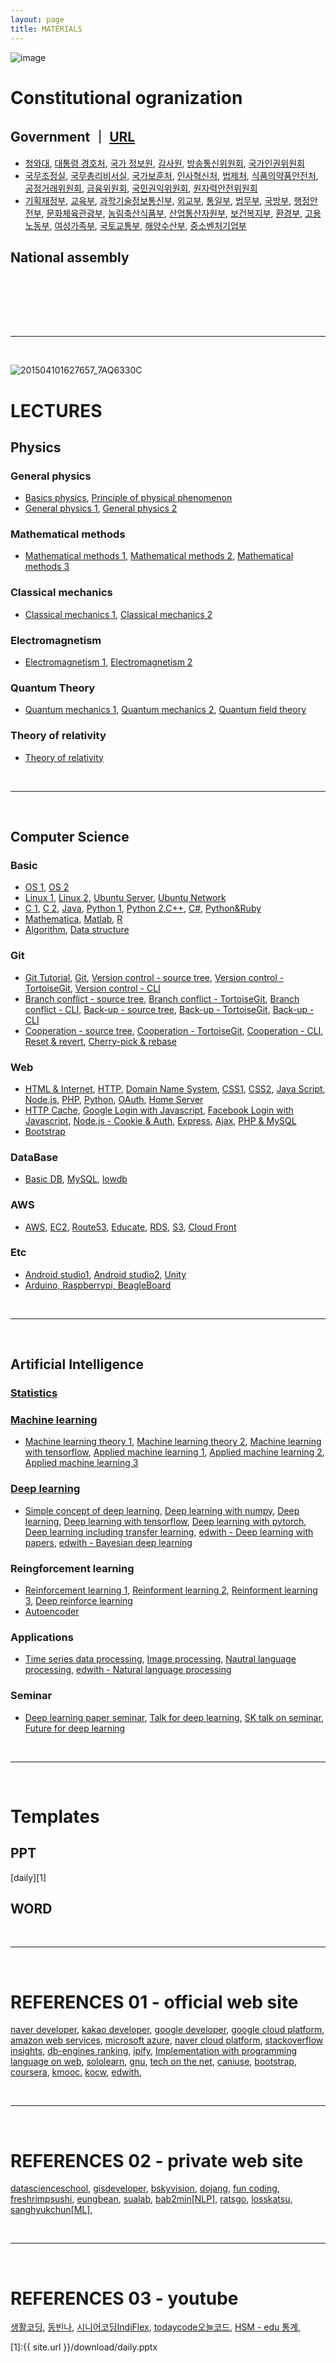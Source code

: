 ```yaml
---
layout: page
title: MATERIALS
---
```


![image](https://user-images.githubusercontent.com/52376448/74589990-b229a900-504d-11ea-844c-47c3931efd7e.png)

# Constitutional ogranization
## Government ｜ <a href="https://www1.president.go.kr/about/government-organization" target="_blank">URL</a>

- <a href='https://www1.president.go.kr/about/organization' target="_blank">청와대</a>, <a href='http://www.pss.go.kr/site/homepage/menu/viewMenu?menuid=001006007' target="_blank">대통령 경호처</a>,  <a href='https://www.nis.go.kr:4016/main.do' target="_blank">국가 정보원</a>, <a href='http://www.bai.go.kr/bai/html/intro/organ/organizationchart.do?mdex=bai83' target="_blank">감사원</a>, <a href='https://kcc.go.kr/user/organoHR.do?page=A04060100&dc=K06050100' target="_blank">방송통신위원회</a>, <a href='https://www.humanrights.go.kr/site/organ/index?menuid=001005001007' target="_blank">국가인권위원회</a>
- <a href='http://www.opm.go.kr/opm/office/group01.do' target="_blank">국무조정실</a>, <a href='http://www.opm.go.kr/opm/office/group02.do' target="_blank">국무총리비서실</a>, <a href='https://www.mpva.go.kr/mpva/main.do' target="_blank">국가보훈처</a>, <a href='http://www.mpm.go.kr/mpm/about/aboutorg/orgchart/' target="_blank">인사혁신처</a>, <a href='https://www.moleg.go.kr/menu.es?mid=a10705010000' target="_blank">법제처</a>, <a href='https://www.mfds.go.kr/wpge/m_270/de010705l0001.do' target="_blank">식품의약품안전처</a>, <a href='http://www.ftc.go.kr/www/contents.do?key=348' target="_blank">공정거래위원회</a>, <a href='http://www.fsc.go.kr/about/org_list.jsp?menu=7140200' target="_blank">금융위원회</a>, <a href='http://www.acrc.go.kr/acrc/introorgan/H_OrgGuide.do?command=move&menuId=050605' target="_blank">국민권익위원회</a>, <a href='https://www.nssc.go.kr/ko/cms/FR_CON/index.do?MENU_ID=110' target="_blank">원자력안전위원회</a>
- <a href='http://www.moef.go.kr/mi/orgnzt/org.do;jsessionid=drxQZO-70JMhD9NJR9GOKf2g.node30?bbsId=MOSFBBS_000000000097&menuNo=9040100' target="_blank">기획재정부</a>, <a href='https://www.moe.go.kr/sub/info.do?page=0604&m=0604&s=moe' target="_blank">교육부</a>, <a href='https://www.msit.go.kr/web/msipContents/contents.do?mId=MTAzOA==' target="_blank">과학기술정보통신부</a>, <a href='http://www.mofa.go.kr/www/pgm/m_4276/uss/org/orgcht.do?type=list' target="_blank">외교부</a>, <a href='https://www.unikorea.go.kr/unikorea/about/organization/headquarters/' target="_blank">통일부</a>, <a href='http://www.moj.go.kr/moj/265/subview.do' target="_blank">법무부</a>, <a href='http://www.mnd.go.kr/cop/dept/deptInfo2.do?siteId=mnd&id=mnd_060501000000' target="_blank">국방부</a>, <a href='https://www.mois.go.kr/frt/sub/a07/orgranFunction/screen.do' target="_blank">행정안전부</a>, <a href='https://www.mcst.go.kr/kor/s_about/organ/main/mainOrgan.jsp' target="_blank">문화체육관광부</a>, <a href='http://www.mafra.go.kr/mafra/437/subview.do' target="_blank">농림축산식품부</a>, <a href='http://www.motie.go.kr/motie/mi/on/headquarters/organizationUser/headquartersView.do' target="_blank">산업통산자원부</a>, <a href='http://www.mohw.go.kr/react/sg/ssg0101mn.jsp?PAR_MENU_ID=05&MENU_ID=050201' target="_blank">보건복지부</a>, <a href='http://me.go.kr/home/web/index.do?menuId=10427' target="_blank">환경부</a>, <a href='http://www.moel.go.kr/agency/org/ministry/list.do' target="_blank">고용노동부</a>, <a href='http://www.mogef.go.kr/mi/osg/mi_osg_s001.do' target="_blank">여성가족부</a>, <a href='http://www.molit.go.kr/USR/WPGE0201/m_212/DTL.jsp' target="_blank">국토교통부</a>, <a href='http://www.mof.go.kr/content/view.do?menuKey=630&contentKey=6' target="_blank">해양수산부</a>, <a href='https://www.mss.go.kr/site/smba/ex/organchart/organchart_office_org.do' target="_blank">중소벤처기업부</a>





## National assembly


<br><br><br>

<br>

<hr class='division2'>

<br>


![201504101627657_7AQ6330C](https://user-images.githubusercontent.com/52376448/64490143-18d3bb00-d295-11e9-9ada-3333b6ca079e.jpg)

# LECTURES

## Physics

### General physics

- <a href='https://www.youtube.com/channel/UCmgRYMK5d65PbjN8qkjAUBA/playlists' target="_blank">Basics physics</a>, <a href='https://www.youtube.com/playlist?list=PL9A47564559299240&feature=plcp' target="_blank">Principle of physical phenomenon</a>
- <a href='https://www.youtube.com/playlist?list=PL64B5F3F1CE0810A7&feature=plcp' target="_blank">General physics 1</a>, <a href='https://www.youtube.com/playlist?list=PL4D242F3BA8DD1153&feature=plcp' target="_blank">General physics 2</a>

### Mathematical methods

- <a href='https://www.youtube.com/playlist?list=PLF2319B301C23A64D&feature=plpp' target="_blank">Mathematical methods 1</a>, <a href='https://www.youtube.com/playlist?list=PLSN_PltQeOyhynRBr2oYjq7Ts4c2C3LMH' target="_blank">Mathematical methods 2</a>, <a href='https://www.youtube.com/playlist?list=PLFD724D6F9BC133E6&feature=plcp' target="_blank">Mathematical methods 3</a>

### Classical mechanics

- <a href='https://www.youtube.com/playlist?list=PL64B5F3F1CE0810A7&feature=plcp' target="_blank">Classical mechanics 1</a>, <a href='https://www.youtube.com/playlist?list=PL4D242F3BA8DD1153&feature=plcp' target="_blank">Classical mechanics 2</a>

### Electromagnetism

- <a href='https://www.youtube.com/playlist?list=PLSN_PltQeOygYMgaiszAPg-_W783IDYqc' target="_blank">Electromagnetism 1</a>, <a href='https://www.youtube.com/playlist?list=PLSN_PltQeOyhmU0BxXcav7zxfTSB3VcB_' target="_blank">Electromagnetism 2</a>

### Quantum Theory

- <a href='https://www.youtube.com/playlist?list=PLSN_PltQeOyj8D9X90HncuOrjyNdqp4wD' target="_blank">Quantum mechanics 1</a>, <a href='https://www.youtube.com/playlist?list=PLSN_PltQeOyhV9W-c7VvhwkTx9LuYqy9l' target="_blank">Quantum mechanics 2</a>, <a href='https://www.youtube.com/playlist?list=PLSN_PltQeOyj47rUKiSLjpQ_mVrhWAhJ9' target="_blank">Quantum field theory</a>

### Theory of relativity

- <a href='https://www.youtube.com/playlist?list=PLx9iooiAr6WHa8sHIV1ORPJSj4JFWoF2X' target="_blank">Theory of relativity</a>


<br>

<hr class='division4'>

<br>

## Computer Science

### Basic
- <a href="https://www.youtube.com/playlist?list=PLRx0vPvlEmdCpDmUS-azJTey03BE76eI_" target="_blank">OS 1</a>, <a href="https://www.youtube.com/playlist?list=PLBrGAFAIyf5rby7QylRc6JxU5lzQ9c4tN" target="_blank">OS 2</a>
- <a href='https://www.youtube.com/playlist?list=PLuHgQVnccGMBT57a9dvEtd6OuWpugF9SH' target="_blank">Linux 1</a>, <a href="https://www.youtube.com/playlist?list=PLq8wAnVUcTFU9zLWK-dHWrvTJ0PF8Y0Sf" target="_blank">Linux 2</a>, <a href="https://www.youtube.com/playlist?list=PLTJfebMjBKSLO3z11Npf2tNCfXMsHlWBu" target="_blank">Ubuntu Server</a>, <a href="https://www.youtube.com/playlist?list=PLTJfebMjBKSLoDzWovpLgkBm7L1wR0iMn" target="_blank">Ubuntu Network</a>
- <a href='https://www.youtube.com/playlist?list=PLRx0vPvlEmdDNHeulKC6JM25MmZVS_3nT' target="_blank">C 1</a>, <a href='https://www.youtube.com/playlist?list=PLa9dKeCAyr7jsbboqbsSnsTIVds0Dl3Ec' target="_blank">C 2</a>, <a href='https://www.youtube.com/playlist?list=PLRx0vPvlEmdBjfCADjCc41aD4G0bmdl4R' target="_blank">Java</a>, <a href='https://www.youtube.com/playlist?list=PLGPF8gvWLYyontH0PECIUFFUdvATXWQEL' target="_blank">Python 1</a>, <a href='https://www.youtube.com/playlist?list=PLa9dKeCAyr7iWPMclcDxbnlTjQ2vjdIDD' target="_blank">Python 2</a>,<a href='' target="_blank">C++</a>, <a href='' target="_blank">C#</a>, <a href='https://www.youtube.com/playlist?list=PLuHgQVnccGMA0lO0qip6Phh6UL73TS0es' target="_blank">Python&Ruby</a>
- <a href='https://www.youtube.com/playlist?list=PLU53e7oUT8pEbDM9pq_KiIjWwH0Y_-h4W' target="_blank">Mathematica</a>, <a href='' target="_blank">Matlab</a>, <a href='https://www.youtube.com/playlist?list=PLSEvxm6HLvZnH71B0UEWwEuUjKcAahYaz' target="_blank">R</a>
- <a href='https://www.youtube.com/playlist?list=PLRx0vPvlEmdDHxCvAQS1_6XV4deOwfVrz' target="_blank">Algorithm</a>, <a href='https://www.youtube.com/playlist?list=PLuHgQVnccGMDsWOOn_P0EmAWB8DArS3Fk' target="_blank">Data structure</a>

### Git

- <a href='https://www.youtube.com/playlist?list=PLRx0vPvlEmdD5FLIdwTM4mKBgyjv4no81' target="_blank">Git Tutorial</a>, <a href='https://www.youtube.com/playlist?list=PLuHgQVnccGMCNJESahrVV-uYGMNYK_vMf' target="_blank">Git</a>, <a href='https://www.youtube.com/playlist?list=PLuHgQVnccGMCejd1l8C8oyZSYQDtkMRAg' target="_blank">Version control - source tree</a>, <a href='https://www.youtube.com/playlist?list=PLuHgQVnccGMAJNEeZuqT0equeiO19Rnb8' target="_blank">Version control - TortoiseGit</a>, <a href='https://www.youtube.com/playlist?list=PLuHgQVnccGMATJK16UJ9Fjay0ozrSZKiI' target="_blank">Version control - CLI</a>
- <a href='https://www.youtube.com/playlist?list=PLuHgQVnccGMCWlMygyYg9XjCIjESUbW4b' target="_blank">Branch conflict - source tree</a>, <a href='https://www.youtube.com/playlist?list=PLuHgQVnccGMDGeVxPyzqs3_Gl-PY8hZu_' target="_blank">Branch conflict - TortoiseGit</a>, <a href='https://www.youtube.com/playlist?list=PLuHgQVnccGMDU5eAzOz2dZ9KXJF6dkNg3' target="_blank">Branch conflict - CLI</a>, <a href='https://www.youtube.com/playlist?list=PLuHgQVnccGMDjSIM2YwqKB2NLX2DF98CZ' target="_blank">Back-up - source tree</a>, <a href='https://www.youtube.com/playlist?list=PLuHgQVnccGMA-hn2E3T7_WVC5iEQ-wotv' target="_blank">Back-up - TortoiseGit</a>, <a href='https://www.youtube.com/playlist?list=PLuHgQVnccGMBJr3eVXGvYHDvGNcogEy7v' target="_blank">Back-up - CLI</a>
- <a href='https://www.youtube.com/playlist?list=PLuHgQVnccGMCeAdpRidv18VRVS8mqzFdS' target="_blank">Cooperation - source tree</a>, <a href='https://www.youtube.com/playlist?list=PLuHgQVnccGMD5s1GzHB2FlZKLOUS5TeRp' target="_blank">Cooperation - TortoiseGit</a>, <a href='https://www.youtube.com/playlist?list=PLuHgQVnccGMA4LgLoH07e7uEbRbi92Dd2' target="_blank">Cooperation - CLI</a>, <a href='https://www.youtube.com/playlist?list=PLuHgQVnccGMAvTJlPGzizAkyqXfZ9IyY8' target="_blank">Reset & revert</a>, <a href='https://www.youtube.com/playlist?list=PLuHgQVnccGMAb_nOiego7BqfKTRcXsUrB' target="_blank">Cherry-pick & rebase</a>

### Web

- <a href='https://www.youtube.com/playlist?list=PLuHgQVnccGMDZP7FJ_ZsUrdCGH68ppvPb' target="_blank">HTML & Internet</a>, <a href='https://www.youtube.com/playlist?list=PLuHgQVnccGMBd-v_DjNm61EBaDpYZSV1Z' target="_blank">HTTP</a>, <a href='https://www.youtube.com/playlist?list=PLuHgQVnccGMCI75J-rC8yZSVGZq3gYsFp' target="_blank">Domain Name System</a>, <a href='https://www.youtube.com/playlist?list=PLuHgQVnccGMAnWgUYiAW2cTzSBywFO75B' target="_blank">CSS1</a>, <a href='https://www.youtube.com/playlist?list=PLuHgQVnccGMDaVaBmkX0qfB45R_bYrV62' target="_blank">CSS2</a>, <a href='https://www.youtube.com/playlist?list=PLuHgQVnccGMBB348PWRN0fREzYcYgFybf' target="_blank">Java Script</a>, <a href='https://www.youtube.com/playlist?list=PLuHgQVnccGMA9QQX5wqj6ThK7t2tsGxjm' target="_blank">Node.js<a>, <a href='https://www.youtube.com/playlist?list=PLuHgQVnccGMAMMNByX8Bf1BkVrShBhj1I' target="_blank">PHP</a>, <a href='https://www.youtube.com/playlist?list=PLuHgQVnccGMDMxfZEpLbzHPZUEwObEaZq' target="_blank">Python</a>, <a href='https://www.youtube.com/playlist?list=PLuHgQVnccGMA4guyznDlykFJh28_R08Q-' target="_blank">OAuth</a>, <a href='https://www.youtube.com/playlist?list=PLuHgQVnccGMA52uRBmSwqcvtI5IMoFclJ' target="_blank">Home Server</a>
- <a href='https://www.youtube.com/playlist?list=PLuHgQVnccGMAM6VAWEKtaUnvzePCxnUVo' target="_blank">HTTP Cache</a>, <a href='https://www.youtube.com/playlist?list=PLuHgQVnccGMDIS9KwExvFLTJDGKRDb77R' target="_blank">Google Login with Javascript</a>, <a href='https://www.youtube.com/playlist?list=PLuHgQVnccGMDCFBNG3boPfI_g_9tleMvA' target="_blank">Facebook Login with Javascript</a>, <a href='https://www.youtube.com/playlist?list=PLuHgQVnccGMDo8561VLWTZox8Zs3K7K_m' target="_blank">Node.js - Cookie & Auth</a>, <a href='https://www.youtube.com/playlist?list=PLuHgQVnccGMAGOQu8CBDO9hn-FXFmm4Wp' target="_blank">Express</a>, <a href='https://www.youtube.com/playlist?list=PLuHgQVnccGMA9-1PvblBehoGg7Pu1lg6q' target="_blank">Ajax</a>, <a href='https://www.youtube.com/playlist?list=PLuHgQVnccGMA5836CvWfieEQy0T0ov6Jh' target="_blank">PHP & MySQL</a>
- <a href="https://www.youtube.com/playlist?list=PLRx0vPvlEmdAZ-wT8pwVJn5GBp5a5aVGy">Bootstrap</a>
  
### DataBase

- <a href='https://www.youtube.com/playlist?list=PLuHgQVnccGMBe0848t2_ZUgFNJdanOA_I' target="_blank">Basic DB</a>, <a href='https://www.youtube.com/playlist?list=PLuHgQVnccGMCgrP_9HL3dAcvdt8qOZxjW' target="_blank">MySQL</a>, <a href='https://www.youtube.com/playlist?list=PLuHgQVnccGMBy7UdMzqj-YsyaM1Gc7SQT' target="_blank">lowdb</a>

### AWS
- <a href='https://www.youtube.com/playlist?list=PLuHgQVnccGMDNWIEgnXjaZ3jgbIo5zQGi' target="_blank">AWS</a>, <a href='https://www.youtube.com/playlist?list=PLuHgQVnccGMC5AYnBg8ffg5utOLwEj4fZ' target="_blank">EC2</a>, <a href='https://www.youtube.com/playlist?list=PLuHgQVnccGMCas8a4f0uIg5X4uERoG6gb' target="_blank">Route53</a>, <a href='https://www.youtube.com/playlist?list=PLuHgQVnccGMAp9YSO2J5VBWLJewTPn_0_' target="_blank">Educate</a>, <a href='https://www.youtube.com/playlist?list=PLuHgQVnccGMBtHZf9Nt1SSlANoRi5cbOw' target="_blank">RDS</a>, <a href='https://www.youtube.com/playlist?list=PLuHgQVnccGMCFHj64mNZxlbeNWOYUpua4' target="_blank">S3</a>, <a href='https://www.youtube.com/playlist?list=PLuHgQVnccGMDMQ1my6bVT-BPoo0LvnQMa' target="_blank">Cloud Front</a>

### Etc
- <a href='https://www.youtube.com/playlist?list=PLRx0vPvlEmdB6sCgj_jubp8KPb1ni0VOC' target="_blank">Android studio1</a>, <a href='https://www.youtube.com/playlist?list=PLRx0vPvlEmdD862e43ADbvDeGPUZKDuqL' target="_blank">Android studio2</a>, <a href='https://www.youtube.com/playlist?list=PLRx0vPvlEmdAfwnKLSdcKUCwZHWcv1aVc' target="_blank">Unity</a>
- <a href='https://www.youtube.com/playlist?list=PLf8roV9OYDiHCOrnXIlbrzbeQ0pJsaH8v' target="_blank">Arduino, Raspberrypi, BeagleBoard</a>


<br>

<hr class='division4'>

<br>

## Artificial Intelligence

### [Statistics](https://www.statsmodels.org/stable/user-guide.html)


### [Machine learning](https://scikit-learn.org/stable/user_guide.html)

- <a href='https://www.youtube.com/playlist?list=PLbhbGI_ppZISMV4tAWHlytBqNq1-lb8bz' target="_blank">Machine learning theory 1</a>, <a href='https://www.youtube.com/playlist?list=PLbhbGI_ppZIRPeAjprW9u9A46IJlGFdLn' target="_blank">Machine learning theory 2</a>, <a href='https://www.youtube.com/playlist?list=PLRx0vPvlEmdAbnmLH9yh03cw9UQU_o7PO' target="_blank">Machine learning with tensorflow</a>, <a href='https://www.youtube.com/playlist?list=PLBXuLgInP-5m_vn9ycXHRl7hlsd1huqmS' target="_blank">Applied machine learning 1</a>, <a href='https://www.youtube.com/playlist?list=PLVNY1HnUlO241gILgQloWAs0xrrkqQfKe' target="_blank">Applied machine learning 2</a>, <a href='https://www.youtube.com/playlist?list=PL-xmlFOn6TULrmwkXjRCDAas0ixd_NtyK' target="_blank">Applied machine learning 3</a>

### [Deep learning](https://pytorch.org/tutorials/)

- <a href='https://www.youtube.com/playlist?list=PLIsZjwy2fs1-5czElfcOe16dGGGBQ6PUM' target="_blank">Simple concept of deep learning</a>, <a href='https://www.youtube.com/watch?v=-JWv0ed9R5g&list=PLsS-TVNjbU7clDOjpAZKud3uG8APHDq_M&index=2&t=0s' target="_blank">Deep learning with numpy</a>, <a href='https://www.youtube.com/playlist?list=PLlMkM4tgfjnLSOjrEJN31gZATbcj_MpUm' target="_blank">Deep learning</a>, <a href='https://www.youtube.com/playlist?list=PLQ28Nx3M4Jrguyuwg4xe9d9t2XE639e5C' target="_blank">Deep learning with tensorflow</a>, <a href='https://www.youtube.com/watch?v=7eldOrjQVi0&list=PLQ28Nx3M4JrhkqBVIXg-i5_CVVoS1UzAv' target="_blank">Deep learning with pytorch</a>, <a href='https://www.youtube.com/playlist?list=PLS8gIc2q83OjStGjdTF2LZtc0vefCAbnX' target="_blank">Deep learning including transfer learning</a>, <a href="https://www.edwith.org/deeplearningchoi/joinLectures/10979" target="_blank">edwith - Deep learning with papers</a>, <a href="https://www.edwith.org/bayesiandeeplearning/joinLectures/14426" target="_blank">edwith - Bayesian deep learning</a>


### Reingforcement learning

- <a href='https://www.youtube.com/playlist?list=PLlMkM4tgfjnKsCWav-Z2F-MMFRx-2gMGG' target="_blank">Reinforcement learning 1</a>, <a href='https://www.youtube.com/playlist?list=PLXziV1DL41ognSWZBuRNigZWdezlisyic' target="_blank">Reinforment learning 2</a>, <a href='https://www.youtube.com/playlist?list=PLpRS2w0xWHTcTZyyX8LMmtbcMXpd3s4TU' target="_blank">Reinforment learning 3</a>, <a href='https://www.youtube.com/playlist?list=PLpRS2w0xWHTcxz2Oj8yVOKrJJBiPCpl-a' target="_blank">Deep reinforce learning</a>
- <a href='https://www.youtube.com/playlist?list=PLCsGBQ3i2iIWOssGekIwgic0DxmDA9-ya' target="_blank">Autoencoder</a>


### Applications

- <a href='https://www.youtube.com/playlist?list=PLxmi9rDs4EYo65U39vp_Y_J7AJh43cCC_' target="_blank">Time series data processing</a>, <a href='https://www.youtube.com/playlist?list=PL1Kb3QTCLIVtyOuMgyVgT-OeW0PYXl3j5' target="_blank">Image processing</a>, <a href='https://www.youtube.com/playlist?list=PLVNY1HnUlO26qqZznHVWAqjS1fWw0zqnT' target="_blank">Nautral language processing</a>, <a href="https://www.edwith.org/deepnlp/joinLectures/17363" target="_blank">edwith - Natural language processing</a>


### Seminar

- <a href='https://www.youtube.com/playlist?list=PLlMkM4tgfjnJhhd4wn5aj8fVTYJwIpWkS' target="_blank">Deep learning paper seminar</a>, <a href='https://www.youtube.com/playlist?list=PL0oFI08O71gKEXITQ7OG2SCCXkrtid7Fq' target="_blank">Talk for deep learning</a>, <a href='https://www.youtube.com/playlist?list=PLhGeMZBOfrVxy65faz3tsoixEJforU2e-' target="_blank">SK talk on seminar</a>, <a href='https://www.youtube.com/playlist?list=PLPZxAIaT7oTjX6FtwoOylYjiOTsb8HXje' target="_blank">Future for deep learning</a>

<br>

<hr class='division2'>

<br>

# Templates
## PPT
[daily][1]

## WORD




<br>

<hr class='division2'>

<br>

# REFERENCES 01 - official web site

<a href="https://developers.naver.com/main/" target="_blank">naver developer</a>, 
<a href="https://developers.kakao.com/" target="_blank">kakao developer</a>, 
<a href="https://developers.google.com/" target="_blank">google developer</a>, 
<a href="https://cloud.google.com/" target="_blank">google cloud platform</a>, 
<a href="https://aws.amazon.com/" target="_blank">amazon web services</a>, 
<a href="https://azure.microsoft.com/en-us/" target="_blank">microsoft azure</a>, 
<a href="https://www.ncloud.com/" target="_blank">naver cloud platform</a>, 
<a href="https://insights.stackoverflow.com/" target="_blank">stackoverflow insights</a>, 
<a href="https://db-engines.com/en/ranking" target="_blank">db-engines ranking</a>, 
<a href="https://www.ipify.org/" target="_blank">ipify</a>, 
<a href="https://repl.it/" target="_blank">Implementation with programming language on web</a>, 
<a href="https://www.sololearn.com/" target="_blank">sololearn</a>, 
<a href="http://www.gnu.org/home.en.html" target="_blank">gnu</a>, 
<a href="https://www.techonthenet.com/index.php" target="_blank">tech on the net</a>, 
<a href="https://caniuse.com/" target="_blank">caniuse</a>,
<a href="https://getbootstrap.com/" target="_blank">bootstrap</a>,
<a href="https://www.coursera.org/" target="_blank">coursera</a>, 
<a href="http://www.kmooc.kr/" target="_blank">kmooc</a>, 
<a href="http://www.kocw.net/home/index.do" target="_blank">kocw</a>, 
<a href="https://www.edwith.org/" target="_blank">edwith</a>,

<br>

<hr class='division4'>

<br>

# REFERENCES 02 - private web site


<a href="https://datascienceschool.net/" target="_blank">datascienceschool</a>, 
<a href="http://www.gisdeveloper.co.kr/" target="_blank">gisdeveloper</a>, 
<a href="https://bskyvision.com/" target="_blank">bskyvision</a>, 
<a href="https://dojang.io/course/index.php?categoryid=1" target="_blank">dojang</a>, 
<a href="https://www.fun-coding.org/index.html" target="_blank">fun coding</a>, 
<a href="https://freshrimpsushi.tistory.com/" target="_blank">freshrimpsushi</a>, 
<a href="https://eungbean.github.io/index.html" target="_blank">eungbean</a>, 
<a href="http://research.sualab.com/" target="_blank">sualab</a>,
<a href="https://bab2min.tistory.com/category/%ED%94%84%EB%A1%9C%EA%B7%B8%EB%9E%98%EB%B0%8D/NLP?page=1" target="_blank">bab2min[NLP]</a>,
<a href="https://ratsgo.github.io/blog/categories/" target="_blank">ratsgo</a>,
<a href="https://losskatsu.github.io/categories/list#" target="_blank">losskatsu</a>,
<a href="http://sanghyukchun.github.io/57/" target="_blank">sanghyukchun[ML]</a>,

<br>

<hr class='division4'>

<br>

# REFERENCES 03 - youtube

<a href="https://www.youtube.com/user/egoing2/playlists" target="_blank">생활코딩</a>, 
<a href="https://www.youtube.com/channel/UChflhu32f5EUHlY7_SetNWw/playlists" target="_blank">동빈나</a>, 
<a href="https://www.youtube.com/channel/UCei9IGoBLCRShZaBb_RN_IA/playlists" target="_blank">시니어코딩IndiFlex</a>, 
<a href="https://www.youtube.com/channel/UCLR3sD0KB_dWpvcsrLP0aUg/playlists" target="_blank">todaycode오늘코드</a>, 
<a href="https://www.youtube.com/channel/UCVrs4KiLQz_gvVWWK1pKR1g/playlists" target="_blank">HSM - edu 통계</a>, 





[1]:{{ site.url }}/download/daily.pptx

